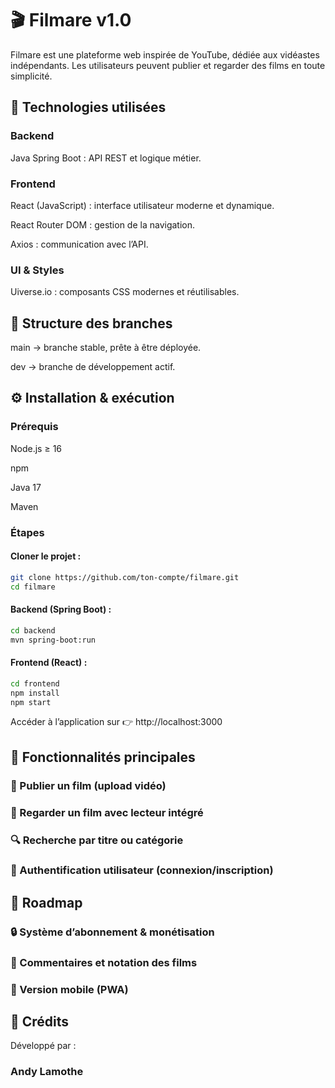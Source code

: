 # 🎬 Filmare v1.0

Filmare est une plateforme web inspirée de YouTube, dédiée aux vidéastes indépendants.
Les utilisateurs peuvent publier et regarder des films en toute simplicité.

## 🚀 Technologies utilisées
### Backend

Java Spring Boot : API REST et logique métier.

### Frontend

React (JavaScript) : interface utilisateur moderne et dynamique.

React Router DOM : gestion de la navigation.

Axios : communication avec l’API.

### UI & Styles

Uiverse.io
 : composants CSS modernes et réutilisables.

## 🌱 Structure des branches

main → branche stable, prête à être déployée.

dev → branche de développement actif.

## ⚙️ Installation & exécution
### Prérequis

Node.js
 ≥ 16

npm

Java 17

Maven

### Étapes

#### Cloner le projet :
```bash
git clone https://github.com/ton-compte/filmare.git
cd filmare
```

#### Backend (Spring Boot) :
```bash
cd backend
mvn spring-boot:run
```

#### Frontend (React) :
```bash
cd frontend
npm install
npm start
```

Accéder à l’application sur 👉 http://localhost:3000

## 📌 Fonctionnalités principales

### 🎥 Publier un film (upload vidéo)

### 🍿 Regarder un film avec lecteur intégré

### 🔍 Recherche par titre ou catégorie

### 👤 Authentification utilisateur (connexion/inscription)

## 📖 Roadmap

### 🔒 Système d’abonnement & monétisation

### 💬 Commentaires et notation des films

### 📱 Version mobile (PWA)

## 🙌 Crédits

Développé par :
### Andy Lamothe
